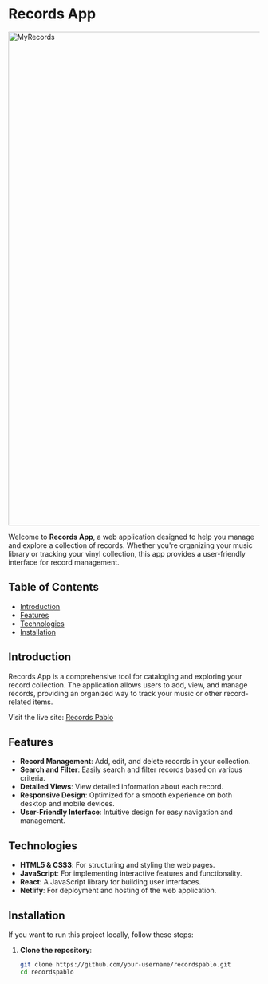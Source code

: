 # Records App

<img width="991" alt="MyRecords" src="https://github.com/user-attachments/assets/6dd3de3e-84b3-4de9-b68f-36ef88b2ede2">

Welcome to **Records App**, a web application designed to help you manage and explore a collection of records. Whether you're organizing your music library or tracking your vinyl collection, this app provides a user-friendly interface for record management.

## Table of Contents
- [Introduction](#introduction)
- [Features](#features)
- [Technologies](#technologies)
- [Installation](#installation)

## Introduction

Records App is a comprehensive tool for cataloging and exploring your record collection. The application allows users to add, view, and manage records, providing an organized way to track your music or other record-related items.

Visit the live site: [Records Pablo](https://recordspablo.netlify.app/)

## Features

- **Record Management**: Add, edit, and delete records in your collection.
- **Search and Filter**: Easily search and filter records based on various criteria.
- **Detailed Views**: View detailed information about each record.
- **Responsive Design**: Optimized for a smooth experience on both desktop and mobile devices.
- **User-Friendly Interface**: Intuitive design for easy navigation and management.

## Technologies

- **HTML5 & CSS3**: For structuring and styling the web pages.
- **JavaScript**: For implementing interactive features and functionality.
- **React**: A JavaScript library for building user interfaces.
- **Netlify**: For deployment and hosting of the web application.

## Installation

If you want to run this project locally, follow these steps:

1. **Clone the repository**:
   ```bash
   git clone https://github.com/your-username/recordspablo.git
   cd recordspablo
